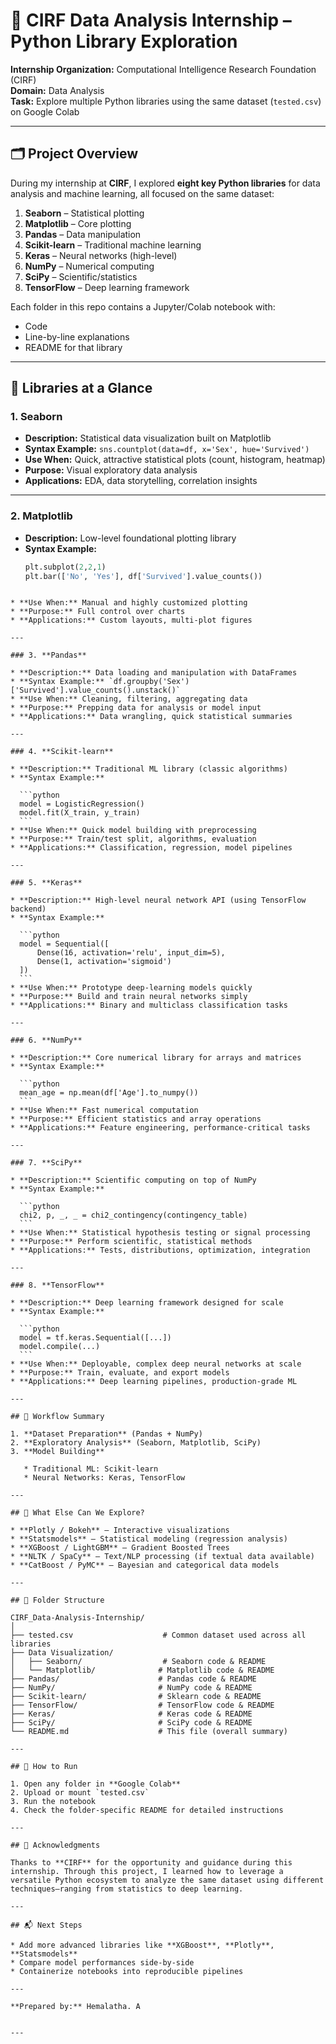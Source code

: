 

# 🧠 CIRF Data Analysis Internship – Python Library Exploration

**Internship Organization:** Computational Intelligence Research Foundation (CIRF)  
**Domain:** Data Analysis  
**Task:** Explore multiple Python libraries using the same dataset (`tested.csv`) on Google Colab  

---

## 🗂 Project Overview

During my internship at **CIRF**, I explored **eight key Python libraries** for data analysis and machine learning, all focused on the same dataset:

1. **Seaborn** – Statistical plotting  
2. **Matplotlib** – Core plotting  
3. **Pandas** – Data manipulation  
4. **Scikit-learn** – Traditional machine learning  
5. **Keras** – Neural networks (high-level)  
6. **NumPy** – Numerical computing  
7. **SciPy** – Scientific/statistics  
8. **TensorFlow** – Deep learning framework  

Each folder in this repo contains a Jupyter/Colab notebook with:
- Code
- Line-by-line explanations
- README for that library

---

## 📘 Libraries at a Glance

### 1. **Seaborn**
- **Description:** Statistical data visualization built on Matplotlib  
- **Syntax Example:** `sns.countplot(data=df, x='Sex', hue='Survived')`  
- **Use When:** Quick, attractive statistical plots (count, histogram, heatmap)  
- **Purpose:** Visual exploratory data analysis  
- **Applications:** EDA, data storytelling, correlation insights  

---

### 2. **Matplotlib**
- **Description:** Low-level foundational plotting library  
- **Syntax Example:**  
  ```python
  plt.subplot(2,2,1)
  plt.bar(['No', 'Yes'], df['Survived'].value_counts())
````

* **Use When:** Manual and highly customized plotting
* **Purpose:** Full control over charts
* **Applications:** Custom layouts, multi-plot figures

---

### 3. **Pandas**

* **Description:** Data loading and manipulation with DataFrames
* **Syntax Example:** `df.groupby('Sex')['Survived'].value_counts().unstack()`
* **Use When:** Cleaning, filtering, aggregating data
* **Purpose:** Prepping data for analysis or model input
* **Applications:** Data wrangling, quick statistical summaries

---

### 4. **Scikit-learn**

* **Description:** Traditional ML library (classic algorithms)
* **Syntax Example:**

  ```python
  model = LogisticRegression()
  model.fit(X_train, y_train)
  ```
* **Use When:** Quick model building with preprocessing
* **Purpose:** Train/test split, algorithms, evaluation
* **Applications:** Classification, regression, model pipelines

---

### 5. **Keras**

* **Description:** High‑level neural network API (using TensorFlow backend)
* **Syntax Example:**

  ```python
  model = Sequential([
      Dense(16, activation='relu', input_dim=5),
      Dense(1, activation='sigmoid')
  ])
  ```
* **Use When:** Prototype deep-learning models quickly
* **Purpose:** Build and train neural networks simply
* **Applications:** Binary and multiclass classification tasks

---

### 6. **NumPy**

* **Description:** Core numerical library for arrays and matrices
* **Syntax Example:**

  ```python
  mean_age = np.mean(df['Age'].to_numpy())
  ```
* **Use When:** Fast numerical computation
* **Purpose:** Efficient statistics and array operations
* **Applications:** Feature engineering, performance-critical tasks

---

### 7. **SciPy**

* **Description:** Scientific computing on top of NumPy
* **Syntax Example:**

  ```python
  chi2, p, _, _ = chi2_contingency(contingency_table)
  ```
* **Use When:** Statistical hypothesis testing or signal processing
* **Purpose:** Perform scientific, statistical methods
* **Applications:** Tests, distributions, optimization, integration

---

### 8. **TensorFlow**

* **Description:** Deep learning framework designed for scale
* **Syntax Example:**

  ```python
  model = tf.keras.Sequential([...])
  model.compile(...)
  ```
* **Use When:** Deployable, complex deep neural networks at scale
* **Purpose:** Train, evaluate, and export models
* **Applications:** Deep learning pipelines, production-grade ML

---

## 🧪 Workflow Summary

1. **Dataset Preparation** (Pandas + NumPy)
2. **Exploratory Analysis** (Seaborn, Matplotlib, SciPy)
3. **Model Building**

   * Traditional ML: Scikit-learn
   * Neural Networks: Keras, TensorFlow

---

## 🚀 What Else Can We Explore?

* **Plotly / Bokeh** – Interactive visualizations
* **Statsmodels** – Statistical modeling (regression analysis)
* **XGBoost / LightGBM** – Gradient Boosted Trees
* **NLTK / SpaCy** – Text/NLP processing (if textual data available)
* **CatBoost / PyMC** – Bayesian and categorical data models

---

## 📂 Folder Structure

CIRF_Data-Analysis-Internship/
│
├── tested.csv                    # Common dataset used across all libraries
├── Data Visualization/
│   ├── Seaborn/                  # Seaborn code & README
│   └── Matplotlib/              # Matplotlib code & README
├── Pandas/                      # Pandas code & README
├── NumPy/                       # NumPy code & README
├── Scikit-learn/                # Sklearn code & README
├── TensorFlow/                  # TensorFlow code & README
├── Keras/                       # Keras code & README
├── SciPy/                       # SciPy code & README
└── README.md                    # This file (overall summary)

---

## 🔧 How to Run

1. Open any folder in **Google Colab**
2. Upload or mount `tested.csv`
3. Run the notebook
4. Check the folder-specific README for detailed instructions

---

## 🙌 Acknowledgments

Thanks to **CIRF** for the opportunity and guidance during this internship. Through this project, I learned how to leverage a versatile Python ecosystem to analyze the same dataset using different techniques—ranging from statistics to deep learning.

---

## 📬 Next Steps

* Add more advanced libraries like **XGBoost**, **Plotly**, **Statsmodels**
* Compare model performances side-by-side
* Containerize notebooks into reproducible pipelines

---

**Prepared by:** Hemalatha. A


---

